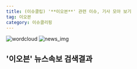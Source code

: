 ```yaml
---
title: (이슈클립) '**이오븐**' 관련 이슈, 기사 모아 보기
tag: 이오븐
category: 이슈클리핑
---
```

![wordcloud](https://s3.ap-northeast-2.amazonaws.com/lyrics101-wordcloud/2018-09-19-1537287658.png)
![news_img](https://user-images.githubusercontent.com/42597476/44507050-1206f400-a6e4-11e8-8d98-7ffbfebb353f.png)
## **'**이오븐**'** 뉴스속보 검색결과

